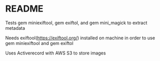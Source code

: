 # README

Tests gem miniexiftool, gem exiftol, and gem mini_magick to extract metadata

Needs exiftool(https://exiftool.org/) installed on machine in order to use gem miniexiftool and gem exiftol

Uses Activerecord with AWS S3 to store images 